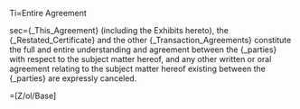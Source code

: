 Ti=Entire Agreement

sec={_This_Agreement} (including the Exhibits hereto), the {_Restated_Certificate} and the other {_Transaction_Agreements} constitute the full and entire understanding and agreement between the {_parties} with respect to the subject matter hereof, and any other written or oral agreement relating to the subject matter hereof existing between the {_parties} are expressly canceled.

=[Z/ol/Base]
